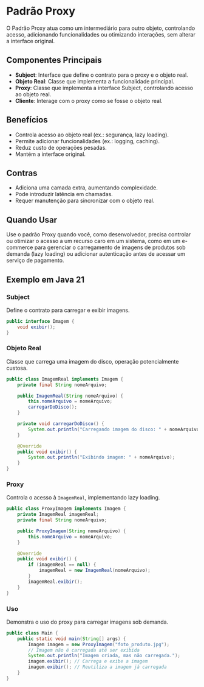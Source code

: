 # Padrão Proxy

O Padrão Proxy atua como um intermediário para outro objeto, controlando acesso, adicionando funcionalidades ou otimizando interações, sem alterar a interface original.

## Componentes Principais
- **Subject**: Interface que define o contrato para o proxy e o objeto real.
- **Objeto Real**: Classe que implementa a funcionalidade principal.
- **Proxy**: Classe que implementa a interface Subject, controlando acesso ao objeto real.
- **Cliente**: Interage com o proxy como se fosse o objeto real.

## Benefícios
- Controla acesso ao objeto real (ex.: segurança, lazy loading).
- Permite adicionar funcionalidades (ex.: logging, caching).
- Reduz custo de operações pesadas.
- Mantém a interface original.

## Contras
- Adiciona uma camada extra, aumentando complexidade.
- Pode introduzir latência em chamadas.
- Requer manutenção para sincronizar com o objeto real.

## Quando Usar
Use o padrão Proxy quando você, como desenvolvedor, precisa controlar ou otimizar o acesso a um recurso caro em um sistema, como em um e-commerce para gerenciar o carregamento de imagens de produtos sob demanda (lazy loading) ou adicionar autenticação antes de acessar um serviço de pagamento.

## Exemplo em Java 21

### Subject
Define o contrato para carregar e exibir imagens.

```java
public interface Imagem {
    void exibir();
}
```

### Objeto Real
Classe que carrega uma imagem do disco, operação potencialmente custosa.

```java
public class ImagemReal implements Imagem {
    private final String nomeArquivo;

    public ImagemReal(String nomeArquivo) {
        this.nomeArquivo = nomeArquivo;
        carregarDoDisco();
    }

    private void carregarDoDisco() {
        System.out.println("Carregando imagem do disco: " + nomeArquivo);
    }

    @Override
    public void exibir() {
        System.out.println("Exibindo imagem: " + nomeArquivo);
    }
}
```

### Proxy
Controla o acesso à `ImagemReal`, implementando lazy loading.

```java
public class ProxyImagem implements Imagem {
    private ImagemReal imagemReal;
    private final String nomeArquivo;

    public ProxyImagem(String nomeArquivo) {
        this.nomeArquivo = nomeArquivo;
    }

    @Override
    public void exibir() {
        if (imagemReal == null) {
            imagemReal = new ImagemReal(nomeArquivo);
        }
        imagemReal.exibir();
    }
}
```

### Uso
Demonstra o uso do proxy para carregar imagens sob demanda.

```java
public class Main {
    public static void main(String[] args) {
        Imagem imagem = new ProxyImagem("foto_produto.jpg");
        // Imagem não é carregada até ser exibida
        System.out.println("Imagem criada, mas não carregada.");
        imagem.exibir(); // Carrega e exibe a imagem
        imagem.exibir(); // Reutiliza a imagem já carregada
    }
}
```